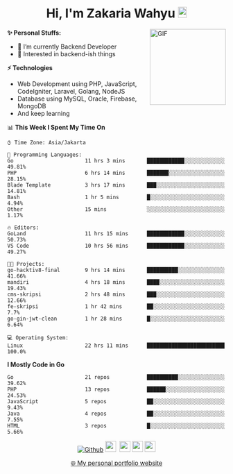 <h1 align="center">Hi, I'm Zakaria Wahyu <img src="https://github.com/TheDudeThatCode/TheDudeThatCode/blob/master/Assets/Hi.gif" width="20px" height="25px"></h1>

<img align="right" alt="GIF" height="175px" src="https://www.nayakapratama.co.id/wp-content/uploads/2019/07/Website-Maintenance.gif" />

**✨ Personal Stuffs:**
- 🔭 I’m currently Backend Developer
- 🌱 Interested in backend-ish things

**⚡ Technologies**
- Web Development using PHP, JavaScript, CodeIgniter, Laravel, Golang, NodeJS
- Database using MySQL, Oracle, Firebase, MongoDB
- And keep learning

<!--START_SECTION:waka-->
📊 **This Week I Spent My Time On** 

```text
⌚︎ Time Zone: Asia/Jakarta

💬 Programming Languages: 
Go                       11 hrs 3 mins       ████████████░░░░░░░░░░░░░   49.81% 
PHP                      6 hrs 14 mins       ███████░░░░░░░░░░░░░░░░░░   28.15% 
Blade Template           3 hrs 17 mins       ███░░░░░░░░░░░░░░░░░░░░░░   14.81% 
Bash                     1 hr 5 mins         █░░░░░░░░░░░░░░░░░░░░░░░░   4.94% 
Other                    15 mins             ░░░░░░░░░░░░░░░░░░░░░░░░░   1.17%

🔥 Editors: 
GoLand                   11 hrs 15 mins      ████████████░░░░░░░░░░░░░   50.73% 
VS Code                  10 hrs 56 mins      ████████████░░░░░░░░░░░░░   49.27%

🐱‍💻 Projects: 
go-hacktiv8-final        9 hrs 14 mins       ██████████░░░░░░░░░░░░░░░   41.66% 
mandiri                  4 hrs 18 mins       ████░░░░░░░░░░░░░░░░░░░░░   19.43% 
cms-skripsi              2 hrs 48 mins       ███░░░░░░░░░░░░░░░░░░░░░░   12.66% 
fe-skripsi               1 hr 42 mins        ██░░░░░░░░░░░░░░░░░░░░░░░   7.7% 
go-gin-jwt-clean         1 hr 28 mins        █░░░░░░░░░░░░░░░░░░░░░░░░   6.64%

💻 Operating System: 
Linux                    22 hrs 11 mins      █████████████████████████   100.0%

```

**I Mostly Code in Go** 

```text
Go                       21 repos            ██████████░░░░░░░░░░░░░░░   39.62% 
PHP                      13 repos            ██████░░░░░░░░░░░░░░░░░░░   24.53% 
JavaScript               5 repos             ██░░░░░░░░░░░░░░░░░░░░░░░   9.43% 
Java                     4 repos             ██░░░░░░░░░░░░░░░░░░░░░░░   7.55% 
HTML                     3 repos             █░░░░░░░░░░░░░░░░░░░░░░░░   5.66%

```



<!--END_SECTION:waka-->

<p align="center">
<a href="https://github.com/zakariawahyu" target="_blank"><img alt="Github" src="https://img.shields.io/badge/GitHub-%2312100E.svg?&style=for-the-badge&logo=Github&logoColor=white" /></a>
<a href="https://www.twitter.com/_zakariawahyu"><img src="https://img.shields.io/badge/twitter-%231DA1F2.svg?&style=for-the-badge&logo=twitter&logoColor=white" height=25></a> 
<a href="https://www.linkedin.com/in/zakariawahyu"><img src="https://img.shields.io/badge/linkedin-%230077B5.svg?&style=for-the-badge&logo=linkedin&logoColor=white" height=25></a> 
<a href="https://www.instagram.com/_zakariawahyu"><img src="https://img.shields.io/badge/instagram-%23E4405F.svg?&style=for-the-badge&logo=instagram&logoColor=white" height=25></a>
<a href="https://medium.com/@zakariawahyu"><img src="https://img.shields.io/badge/Medium-12100E?style=for-the-badge&logo=medium&logoColor=white" height=25></a>
</p>
<p align="center"><a href="https://www.zakariawahyu.com" target="_blank">🌐 My personal portfolio website</a></p>
